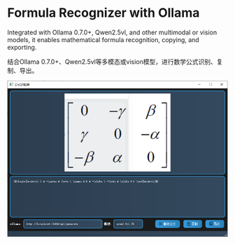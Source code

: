 # Formula Recognizer with Ollama

Integrated with Ollama 0.7.0+, Qwen2.5vl, and other multimodal or vision models, it enables mathematical formula recognition, copying, and exporting.

结合Ollama 0.7.0+、Qwen2.5vl等多模态或vision模型，进行数学公式识别、复制、导出。

![screenshot](https://github.com/hql1229/formularecognizerwollama/blob/main/screenshot.png)